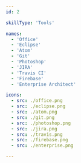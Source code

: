 ```yaml
---
id: 2

skillType: 'Tools'

names:
  - 'Office'
  - 'Eclipse'
  - 'Atom'
  - 'Git'
  - 'Photoshop'
  - 'JIRA'
  - 'Travis CI'
  - 'Firebase'
  - 'Enterprise Architect'

icons:
  - src: ./office.png
  - src: ./eclipse.png
  - src: ./atom.png
  - src: ./git.png
  - src: ./photoshop.png
  - src: ./jira.png
  - src: ./travis.png
  - src: ./firebase.png
  - src: ./enterprise.png

---
```

